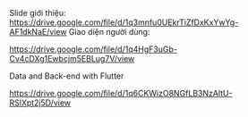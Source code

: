 Slide giới thiệu: 
https://drive.google.com/file/d/1q3mnfu0UEkrTiZfDxKxYwYg-AF1dkNaE/view
Giao diện người dùng:

https://drive.google.com/file/d/1q4HgF3uGb-Cv4cDXg1Ewbcjm5EBLug7V/view

Data and Back-end with Flutter

https://drive.google.com/file/d/1q6CKWizO8NGfLB3NzAltU-RSlXpt2j5D/view
